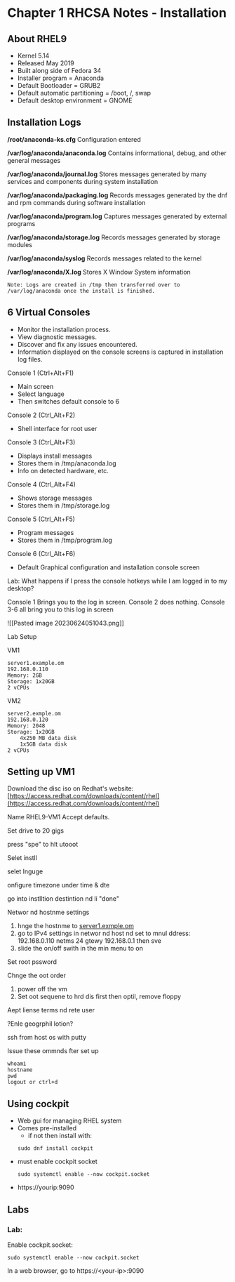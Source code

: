  # Chapter 1 RHCSA Notes - Installation


## About RHEL9

- Kernel 5.14
- Released May 2019
- Built along side of Fedora 34
- Installer program = Anaconda
- Default Bootloader = GRUB2
- Default automatic partitioning = /boot, /, swap
- Default desktop environment = GNOME

## Installation Logs

**/root/anaconda-ks.cfg** Configuration entered

**/var/log/anaconda/anaconda.log** Contains informational, debug, and other general messages

**/var/log/anaconda/journal.log** Stores messages generated by many services and components during system installation

**/var/log/anaconda/packaging.log** Records messages generated by the dnf and rpm commands during software installation

**/var/log/anaconda/program.log** Captures messages generated by external programs

**/var/log/anaconda/storage.log** Records messages generated by storage modules

**/var/log/anaconda/syslog** Records messages related to the kernel

**/var/log/anaconda/X.log** Stores X Window System information

```
Note: Logs are created in /tmp then transferred over to /var/log/anaconda once the install is finished.
```


## 6 Virtual Consoles

- Monitor the installation process.
- View diagnostic messages.
- Discover and fix any issues encountered.
- Information displayed on the console screens is captured in installation log files.

Console 1 (Ctrl+Alt+F1)

- Main screen
- Select language
- Then switches default console to 6

Console 2 (Ctrl_Alt+F2)

- Shell interface for root user

Console 3 (Ctrl_Alt+F3)

- Displays install messages
- Stores them in /tmp/anaconda.log
- Info on detected hardware, etc.

Console 4 (Ctrl_Alt+F4)

- Shows storage messages
- Stores them in /tmp/storage.log

Console 5 (Ctrl_Alt+F5)

- Program messages
- Stores them in /tmp/program.log

Console 6 (Ctrl_Alt+F6)

- Default Graphical configuration and installation console screen

Lab: What happens if I press the console hotkeys while I am logged in to my desktop?

Console 1 Brings you to the log in screen. Console 2 does nothing. Console 3-6 all bring you to this log in screen

![[Pasted image 20230624051043.png]]

Lab Setup

VM1
```
server1.example.om 
192.168.0.110 
Memory: 2GB 
Storage: 1x20GB 
2 vCPUs
```

VM2
```
server2.exmple.om 
192.168.0.120 
Memory: 2048 
Storage: 1x20GB 
	4x250 MB data disk 
	1x5GB data disk 
2 vCPUs
```

## Setting up VM1

Download the disc iso on Redhat's website: [https://access.redhat.com/downloads/content/rhel](https://access.redhat.com/downloads/content/rhel)

Name RHEL9-VM1 Accept defaults.

Set drive to 20 gigs

press "spe" to hlt utooot

Selet instll

selet lnguge

onfigure timezone under time & dte

go into instlltion destintion nd li "done"

Networ nd hostnme settings

1. hnge the hostnme to [server1.exmple.om](http://server1.exmple.om/)
2. go to IPv4 settings in networ nd host nd set to mnul ddress: 192.168.0.110 netms 24 gtewy 192.168.0.1 then sve
3. slide the on/off swith in the min menu to on

Set root pssword

Chnge the oot order

1. power off the vm
2. Set oot sequene to hrd dis first then optil, remove floppy

Aept liense terms nd rete user

?Enle geogrphil lotion?

ssh from host os with putty

Issue these ommnds fter set up

```
whoami 
hostname 
pwd 
logout or ctrl+d
```

## Using cockpit
- Web gui for managing RHEL system
- Comes pre-installed
	- if not then install with:
	```
	sudo dnf install cockpit
	```
- must enable cockpit socket
	```
	sudo systemctl enable --now cockpit.socket
	```
- https://yourip:9090
## Labs

### Lab: 
Enable cockpit.socket:
```
sudo systemctl enable --now cockpit.socket
```

In a web browser, go to https://\<your-ip\>:9090